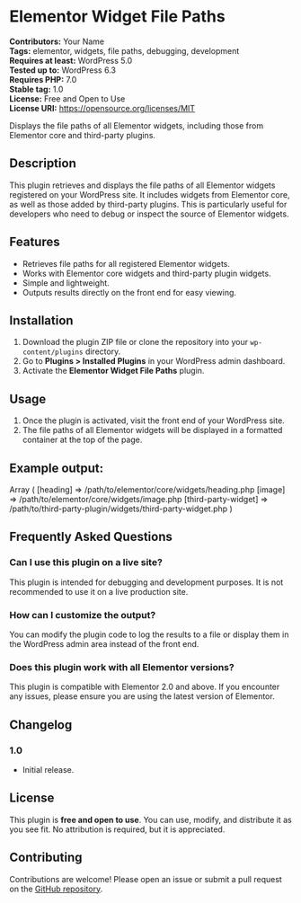 # Elementor Widget File Paths

**Contributors:** Your Name  
**Tags:** elementor, widgets, file paths, debugging, development  
**Requires at least:** WordPress 5.0  
**Tested up to:** WordPress 6.3  
**Requires PHP:** 7.0  
**Stable tag:** 1.0  
**License:** Free and Open to Use  
**License URI:** https://opensource.org/licenses/MIT  

Displays the file paths of all Elementor widgets, including those from Elementor core and third-party plugins.

## Description

This plugin retrieves and displays the file paths of all Elementor widgets registered on your WordPress site. It includes widgets from Elementor core, as well as those added by third-party plugins. This is particularly useful for developers who need to debug or inspect the source of Elementor widgets.

## Features

- Retrieves file paths for all registered Elementor widgets.
- Works with Elementor core widgets and third-party plugin widgets.
- Simple and lightweight.
- Outputs results directly on the front end for easy viewing.

## Installation

1. Download the plugin ZIP file or clone the repository into your `wp-content/plugins` directory.
2. Go to **Plugins > Installed Plugins** in your WordPress admin dashboard.
3. Activate the **Elementor Widget File Paths** plugin.

## Usage

1. Once the plugin is activated, visit the front end of your WordPress site.
2. The file paths of all Elementor widgets will be displayed in a formatted container at the top of the page.

## Example output:
Array
(
[heading] => /path/to/elementor/core/widgets/heading.php
[image] => /path/to/elementor/core/widgets/image.php
[third-party-widget] => /path/to/third-party-plugin/widgets/third-party-widget.php
)



## Frequently Asked Questions

### Can I use this plugin on a live site?

This plugin is intended for debugging and development purposes. It is not recommended to use it on a live production site.

### How can I customize the output?

You can modify the plugin code to log the results to a file or display them in the WordPress admin area instead of the front end.

### Does this plugin work with all Elementor versions?

This plugin is compatible with Elementor 2.0 and above. If you encounter any issues, please ensure you are using the latest version of Elementor.

## Changelog

### 1.0
- Initial release.

## License

This plugin is **free and open to use**. You can use, modify, and distribute it as you see fit. No attribution is required, but it is appreciated.

## Contributing

Contributions are welcome! Please open an issue or submit a pull request on the [GitHub repository](https://github.com/your-repo/elementor-widget-file-paths).
